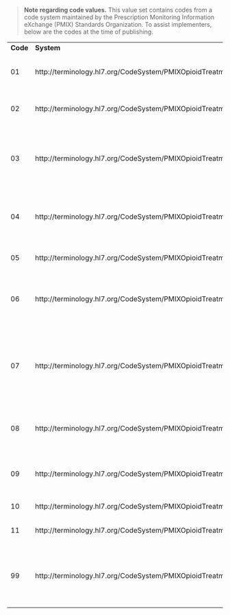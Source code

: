 <p></p>

<blockquote class="fm_ex-alert fm_ex-alert--info">
<p>
 <b>Note regarding code values.</b> This value set contains codes from a code system maintained by the Prescription Monitoring Information eXchange (PMIX) Standards Organization. To assist implementers, below are the codes at the time of publishing.
</p>
</blockquote>

<p></p>

<table class="codes">
    <tbody>
		<tr><td style="white-space:nowrap"><b>Code</b></td><td><b>System</b></td><td><b>Display</b></td></tr>
		<tr><td>01</td><td>http://terminology.hl7.org/CodeSystem/PMIXOpioidTreatmentCode</td><td>Not Used for Opioid Dependency Treatment</td></tr>
		<tr><td>02</td><td>http://terminology.hl7.org/CodeSystem/PMIXOpioidTreatmentCode</td><td>Used for Opioid Dependency Treatment</td></tr>
		<tr><td>03</td><td>http://terminology.hl7.org/CodeSystem/PMIXOpioidTreatmentCode</td><td>Pain Associated with Active and Aftercare Cancer Treatment</td></tr>
		<tr><td>04</td><td>http://terminology.hl7.org/CodeSystem/PMIXOpioidTreatmentCode</td><td>Palliative Care in Conjunction with a Serious Illness</td></tr>
		<tr><td>05</td><td>http://terminology.hl7.org/CodeSystem/PMIXOpioidTreatmentCode</td><td>End-of-Life and Hospice Care</td></tr>
		<tr><td>06</td><td>http://terminology.hl7.org/CodeSystem/PMIXOpioidTreatmentCode</td><td>A Pregnant Individual with a Pre-existing Prescription for Opioids</td></tr>
		<tr><td>07</td><td>http://terminology.hl7.org/CodeSystem/PMIXOpioidTreatmentCode</td><td>Acute Pain for an Individual with an Existing Opioid Prescription for Chronic Pain</td></tr>
		<tr><td>08</td><td>http://terminology.hl7.org/CodeSystem/PMIXOpioidTreatmentCode</td><td>Individuals Pursuing an Active Taper of Opioid Medications</td></tr>
		<tr><td>09</td><td>http://terminology.hl7.org/CodeSystem/PMIXOpioidTreatmentCode</td><td>Patient is Participating in a Pain Management Contract</td></tr>
		<tr><td>10</td><td>http://terminology.hl7.org/CodeSystem/PMIXOpioidTreatmentCode</td><td>Acute Opioid Therapy</td></tr>
		<tr><td>11</td><td>http://terminology.hl7.org/CodeSystem/PMIXOpioidTreatmentCode</td><td>Chronic Opioid Therapy</td></tr>
		<tr><td>99</td><td>http://terminology.hl7.org/CodeSystem/PMIXOpioidTreatmentCode</td><td>Other (trading partner agreed upon reason or not indiciated)</td></tr>
  </tbody>
</table>

<p></p>

